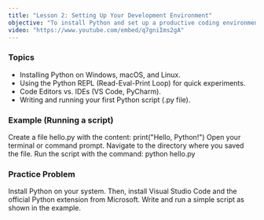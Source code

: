 ```yaml
---
title: "Lesson 2: Setting Up Your Development Environment"
objective: "To install Python and set up a productive coding environment."
video: "https://www.youtube.com/embed/q7gniIms2gA"
---
```


### Topics

- Installing Python on Windows, macOS, and Linux.
- Using the Python REPL (Read-Eval-Print Loop) for quick experiments.
- Code Editors vs. IDEs (VS Code, PyCharm).
- Writing and running your first Python script (.py file).

### Example (Running a script)

Create a file hello.py with the content: print("Hello, Python!")
Open your terminal or command prompt.
Navigate to the directory where you saved the file.
Run the script with the command: python hello.py

### Practice Problem

Install Python on your system. Then, install Visual Studio Code and the official Python extension from Microsoft. Write and run a simple script as shown in the example.
